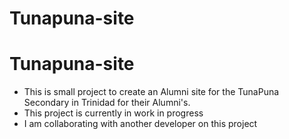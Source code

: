# Tunapuna-site
# Tunapuna-site

- This is small project to create an Alumni site for the TunaPuna Secondary in Trinidad for their Alumni's.
- This project is currently in work in progress 
- I am collaborating with another developer on this project
